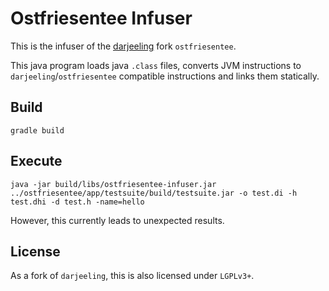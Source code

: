 # Ostfriesentee Infuser

This is the infuser of the [darjeeling](http://darjeeling.sourceforge.net)
fork `ostfriesentee`.

This java program loads java `.class` files, converts JVM instructions
to `darjeeling`/`ostfriesentee` compatible instructions and links
them statically.

## Build

~~~{.sh}
gradle build
~~~

## Execute

~~~{.sh}
java -jar build/libs/ostfriesentee-infuser.jar ../ostfriesentee/app/testsuite/build/testsuite.jar -o test.di -h test.dhi -d test.h -name=hello
~~~

However, this currently leads to unexpected results.

## License

As a fork of `darjeeling`, this is also licensed under `LGPLv3+`.
